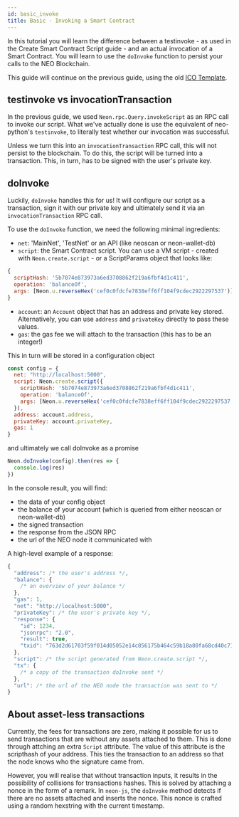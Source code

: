 ```yaml
---
id: basic_invoke
title: Basic - Invoking a Smart Contract
---
```


In this tutorial you will learn the difference between a testinvoke - as used in the Create Smart Contract Script guide - and an actual invocation of a Smart Contract. You will learn to use the `doInvoke` function to persist your calls to the NEO Blockchain.

This guide will continue on the previous guide, using the old [ICO Template](https://github.com/neo-project/examples-csharp/blob/master/ICO_Template/ICO_Template.cs).

## testinvoke vs invocationTransaction
In the previous guide, we used `Neon.rpc.Query.invokeScript` as an RPC call to invoke our script. What we've actually done is use the equivalent of neo-python's `testinvoke`, to literally test whether our invocation was successful.

Unless we turn this into an `invocationTransaction` RPC call, this will not persist to the blockchain. To do this, the script will be turned into a transaction. This, in turn, has to be signed with the user's private key.

## doInvoke
Luckily, `doInvoke` handles this for us! It will configure our script as a transaction, sign it with our private key and ultimately send it via an `invocationTransaction` RPC call.

To use the `doInvoke` function, we need the following minimal ingredients:
* `net`: 'MainNet', 'TestNet' or an API (like neoscan or neon-wallet-db)
* `script`: the Smart Contract script. You can use a VM script - created with `Neon.create.script` - or a ScriptParams object that looks like:

```js
{
  scriptHash: '5b7074e873973a6ed3708862f219a6fbf4d1c411',
  operation: 'balanceOf',
  args: [Neon.u.reverseHex('cef0c0fdcfe7838eff6ff104f9cdec2922297537')]
}
```

* `account`: an `Account` object that has an address and private key stored. Alternatively, you can use `address` and `privateKey` directly to pass these values.
* `gas`: the gas fee we will attach to the transaction (this has to be an integer!)

This in turn will be stored in a configuration object

```js
const config = {
  net: "http://localhost:5000",
  script: Neon.create.script({
    scriptHash: '5b7074e873973a6ed3708862f219a6fbf4d1c411',
    operation: 'balanceOf',
    args: [Neon.u.reverseHex('cef0c0fdcfe7838eff6ff104f9cdec2922297537')]
  }),
  address: account.address,
  privateKey: account.privateKey,
  gas: 1
}
```

and ultimately we call doInvoke as a promise

```js
Neon.doInvoke(config).then(res => {
  console.log(res)
})
```

In the console result, you will find:

* the data of your config object
* the balance of your account (which is queried from either neoscan or neon-wallet-db)
* the signed transaction
* the response from the JSON RPC
* the url of the NEO node it communicated with

A high-level example of a response:

```js
{
  "address": /* the user's address */,
  "balance": {
    /* an overview of your balance */
  },
  "gas": 1,
  "net": "http://localhost:5000",
  "privateKey": /* the user's private key */,
  "response": {
    "id": 1234,
    "jsonrpc": "2.0",
    "result": true,
    "txid": "763d2d61703f59f014d05052e14c856175b464c59b18a80fa68cd40c71d5d369"
  },
  "script": /* the script generated from Neon.create.script */,
  "tx": {
    /* a copy of the transaction doInvoke sent */
  },
  "url": /* the url of the NEO node the transaction was sent to */
}
```

## About asset-less transactions

Currently, the fees for transactions are zero, making it possible for us to send transactions that are without any assets attached to them. This is done through attching an extra `Script` attribute. The value of this attribute is the scripthash of your address. This ties the transaction to an address so that the node knows who the signature came from.

However, you will realise that without transaction inputs, it results in the possibility of collisions for transactions hashes. This is solved by attaching a nonce in the form of a remark. In `neon-js`, the `doInvoke` method detects if there are no assets attached and inserts the nonce. This nonce is crafted using a random hexstring with the current timestamp.
